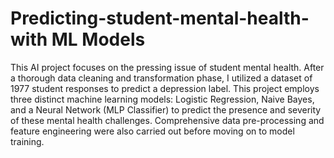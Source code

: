 # Predicting-student-mental-health-with ML Models
This AI project focuses on the pressing issue of student mental health. After a thorough data cleaning and transformation phase, I utilized a dataset of 1977 student responses to predict a depression label. This project employs three distinct machine learning models: Logistic Regression, Naive Bayes, and a Neural Network (MLP Classifier) to predict the presence and severity of these mental health challenges. Comprehensive data pre-processing and feature engineering were also carried out before moving on to model training.

